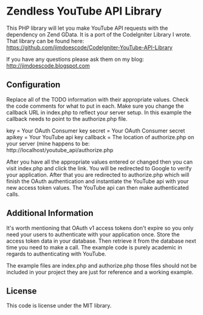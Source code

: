 Zendless YouTube API Library
============================
This PHP library will let you make YouTube API requests with the dependency on Zend GData. It is a port of the CodeIgniter Library I wrote. That library can be found here: https://github.com/jimdoescode/CodeIgniter-YouTube-API-Library

If you have any questions please ask them on my blog: http://jimdoescode.blogspot.com

Configuration
-------------
Replace all of the TODO information with their appropriate values. Check the code comments for what to put in each. Make sure you change the callback URL in index.php to reflect your server setup. In this example the callback needs to point to the authorize.php file.

key = Your OAuth Consumer key
secret = Your OAuth Consumer secret
apikey = Your YouTube api key
callback = The location of authorize.php on your server (mine happens to be: http://localhost/youtube_api/authorize.php

After you have all the appropriate values entered or changed then you can visit index.php and click the link. You will be redirected to Google to verify your application. After that you are redirected to authorize.php which will finish the OAuth authentication and instantiate the YouTube api with your new access token values. The YouTube api can then make authenticated calls.

Additional Information
----------------------
It's worth mentioning that OAuth v1 access tokens don't expire so you only need your users to authenticate with your application once. Store the access token data in your database. Then retrieve it from the database next time you need to make a call. The example code is purely academic in regards to authenticating with YouTube.

The example files are index.php and authorize.php those files should not be included in your project they are just for reference and a working example.

License
-------
This code is license under the MIT library.
